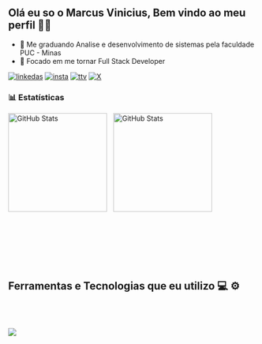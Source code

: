 ## Olá eu so o Marcus Vinicius, Bem vindo ao meu perfil 🐱‍👤


- 🌱 Me graduando Analise e desenvolvimento de sistemas pela faculdade PUC - Minas
- 🎯 Focado em me tornar Full Stack Developer

[![linkedas](https://img.shields.io/badge/LinkedIn-0077B5?style=for-the-badge&logo=linkedin&logoColor=white)](http://www.linkedin.com/in/marcus-vin%C3%ADcius-acosta67512)
[![insta](https://img.shields.io/badge/Instagram-E4405F?style=for-the-badge&logo=instagram&logoColor=white)](https://www.instagram.com/m_arcusv?igsh=MXZ1ajd5MzU5cHI4Yg%3D%3D&utm_source=qr)
[![ttv](https://img.shields.io/badge/Twitch-9146FF?style=for-the-badge&logo=twitch&logoColor=white)](https://www.twitch.tv/marcuszki)
[![X](https://img.shields.io/badge/Twitter-1DA1F2?style=for-the-badge&logo=twitter&logoColor=white)](https://x.com/marcuszki?s=21)

### 📊 Estatísticas

<p>
  <img  
    align="left" 
    alt="GitHub Stats" 
    height="200" 
    style="padding-right: 10px;" 
    src="https://github-readme-stats.vercel.app/api?username=Marcuszki&show_icons=true&theme=tokyonight&include_all_commits=true&locale=pt-br" 
  />

<img 
      align="left" 
      alt="GitHub Stats" 
      height="200" 
      src="https://github-readme-stats.vercel.app/api/top-langs/?username=Marcuszki&theme=tokyonight&layout=compact&custom_title=Tecnologias&langs_count=9" 
  />

</p>

<br><br><br><br><br><br><br><br><br>
<br><br><br><br><br><br><br><br><br>

## Ferramentas e Tecnologias que eu utilizo 💻 ⚙️

<div style="display: inline_block"><br/>
<img align="center" alt="" src="https://img.shields.io/badge/Windows-0078D6?style=for-the-badge&logo=windows&logoColor=white"/> <img align="center" alt="" src="https://img.shields.io/badge/.NET-5C2D91?style=for-the-badge&logo=.net&logoColor=white"/> <img align="center" alt="" src="https://img.shields.io/badge/C%23-239120?style=for-the-badge&logo=c-sharp&logoColor=white"/> <img align="center" alt="" src="https://img.shields.io/badge/HTML5-E34F26?style=for-the-badge&logo=html5&logoColor=white"/> <img align="center" alt="" src="https://img.shields.io/badge/CSS3-1572B6?style=for-the-badge&logo=css3&logoColor=white"/> <img align="center" alt="" src="https://img.shields.io/badge/JavaScript-F7DF1E?style=for-the-badge&logo=JavaScript&logoColor=white"/> <img align="center" alt="" src="https://img.shields.io/badge/Node.js-43853D?style=for-the-badge&logo=node.js&logoColor=white"/> <img align="center" alt="" src="https://img.shields.io/badge/Bootstrap-563D7C?style=for-the-badge&logo=bootstrap&logoColor=white"/> <img align="center" alt="" src="https://img.shields.io/badge/Python-14354C?style=for-the-badge&logo=python&logoColor=white"/> <img align="center" alt="" src="https://img.shields.io/badge/PHP-777BB4?style=for-the-badge&logo=php&logoColor=white"/>  <img align="center" alt="" src="https://img.shields.io/badge/MySQL-005C84?style=for-the-badge&logo=mysql&logoColor=white"/> <img align="center" alt="" src="https://img.shields.io/badge/Figma-F24E1E?style=for-the-badge&logo=figma&logoColor=white"/> <img align="center" alt="" src="https://img.shields.io/badge/Visual_Studio-5C2D91?style=for-the-badge&logo=visual%20studio&logoColor=white"/> <img align="center" alt="" src="https://img.shields.io/badge/GIT-E44C30?style=for-the-badge&logo=git&logoColor=white"/> <img align="center" alt="" src="https://img.shields.io/badge/GitHub-100000?style=for-the-badge&logo=github&logoColor=white"/>
</div>

![](https://komarev.com/ghpvc/?username=your-github-Marcuszki&style=for-the-badge&color=blueviolet&abbreviated=true)

